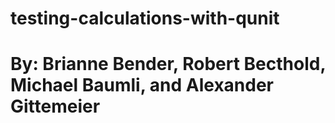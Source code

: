 # testing-calculations-with-qunit

# By: Brianne Bender, Robert Becthold, Michael Baumli, and Alexander Gittemeier
